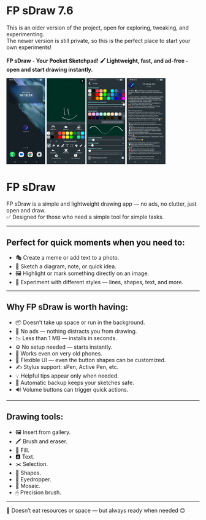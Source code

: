 # FP sDraw 7.6
This is an older version of the project, open for exploring, tweaking, and experimenting. <br/>
The newer version is still private, so this is the perfect place to start your own experiments!   <br/>
<br/>
**FP sDraw - Your Pocket Sketchpad! 🖌️ Lightweight, fast, and ad-free - open and start drawing instantly.**



<img src="Images/Screenshot_20250817_161824_One UI Home.jpg" width="20%"/>    <img src="Images/Screenshot_20250817_161832_FP sDraw Pro.jpg" width="20%"/>
<img src="Images/Screenshot_20250817_161849_FP sDraw Pro.jpg" width="20%"/>    <img src="Images/Screenshot_20250817_161855_FP sDraw Pro.jpg" width="20%"/>



# FP sDraw

FP sDraw is a simple and lightweight drawing app — no ads, no clutter, just open and draw.  
✅ Designed for those who need a simple tool for simple tasks.

---

## Perfect for quick moments when you need to:
- 🎭 Create a meme or add text to a photo.
- 🧠 Sketch a diagram, note, or quick idea.
- 🖼️ Highlight or mark something directly on an image.
- 🎨 Experiment with different styles — lines, shapes, text, and more.

---

## Why FP sDraw is worth having:
- 📦 Doesn’t take up space or run in the background.
- 🛑 No ads — nothing distracts you from drawing.
- 📉 Less than 1 MB — installs in seconds.
- ⚙️ No setup needed — starts instantly.
- 📱 Works even on very old phones.
- 🧩 Flexible UI — even the button shapes can be customized.
- ✍️ Stylus support: sPen, Active Pen, etc.
- 💡 Helpful tips appear only when needed.
- 🛟 Automatic backup keeps your sketches safe.
- 🔊 Volume buttons can trigger quick actions.

---

## Drawing tools:
- 🖼️ Insert from gallery.
- 🖍 Brush and eraser.
- 🏺 Fill.
- 🅰️ Text.
- ✂️ Selection.
- 🔳 Shapes.
- 🎨 Eyedropper.
- 🧩 Mosaic.
- 🖱 Precision brush.

---

🍞 Doesn’t eat resources or space — but always ready when needed 😊
